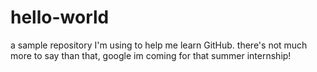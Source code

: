# hello-world
a sample repository I'm using to help me learn GitHub.
there's not much more to say than that, google im coming for that summer internship!
